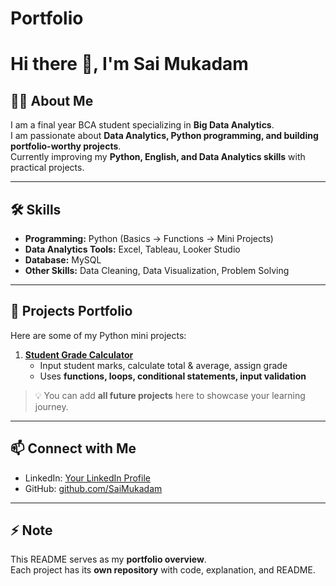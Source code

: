 # Portfolio

# Hi there 👋, I'm Sai Mukadam

## 👨‍💻 About Me
I am a final year BCA student specializing in **Big Data Analytics**.  
I am passionate about **Data Analytics, Python programming, and building portfolio-worthy projects**.  
Currently improving my **Python, English, and Data Analytics skills** with practical projects.

---

## 🛠 Skills
- **Programming:** Python (Basics → Functions → Mini Projects)  
- **Data Analytics Tools:** Excel, Tableau, Looker Studio  
- **Database:** MySQL  
- **Other Skills:** Data Cleaning, Data Visualization, Problem Solving  

---

## 📂 Projects Portfolio
Here are some of my Python mini projects:

1. [**Student Grade Calculator**](https://github.com/SaiMukadam/Student_Grade_Calculator)  
   - Input student marks, calculate total & average, assign grade  
   - Uses **functions, loops, conditional statements, input validation**  

> 💡 You can add **all future projects** here to showcase your learning journey.

---

## 📫 Connect with Me
- LinkedIn: [Your LinkedIn Profile](https://www.linkedin.com/in/sai-mukadam/)  
- GitHub: [github.com/SaiMukadam](https://github.com/SaiMukadam)  

---

## ⚡ Note
This README serves as my **portfolio overview**.  
Each project has its **own repository** with code, explanation, and README.
